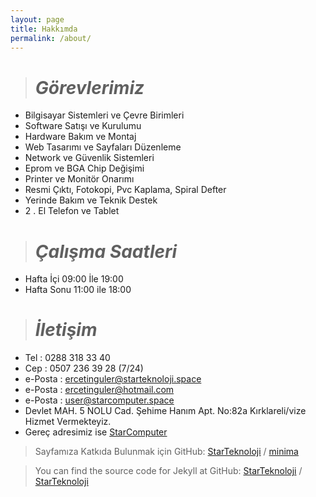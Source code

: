 ```yaml
---
layout: page
title: Hakkımda
permalink: /about/
---
```

> # ***Görevlerimiz*** 
- Bilgisayar Sistemleri ve Çevre Birimleri 
- Software Satışı ve Kurulumu
- Hardware Bakım ve Montaj
- Web Tasarımı ve Sayfaları Düzenleme
- Network ve Güvenlik Sistemleri
- Eprom ve BGA Chip Değişimi 
- Printer ve Monitör Onarımı
- Resmi Çıktı, Fotokopi, Pvc Kaplama, Spiral Defter
- Yerinde Bakım ve Teknik Destek 
- 2 . El Telefon ve Tablet

> # ***Çalışma Saatleri***
- Hafta İçi 09:00 İle 19:00
- Hafta Sonu 11:00 ile 18:00

> # ***İletişim***
- Tel : 0288 318 33 40
- Cep : 0507 236 39 28 (7/24)
- e-Posta : ercetinguler@starteknoloji.space
- e-Posta : ercetinguler@hotmail.com
- e-Posta : user@starcomputer.space
- Devlet MAH. 5 NOLU Cad. Şehime Hanım Apt. No:82a Kırklareli/vize
Hizmet Vermekteyiz.
- Gereç adresimiz ise [StarComputer](https://starcomputer.space)


> Sayfamıza Katkıda Bulunmak için GitHub:
[StarTeknoloji][StarTeknoloji-organization] /
[minima](https://github.com/jekyll/minima)

> You can find the source code for Jekyll at GitHub:
[StarTeknoloji][StarTeknoloji-organization] /
[StarTeknoloji](https://github.com/Codes-Exe/StarTeknoloji-Web)


[StarTeknoloji-organization]: https://github.com/StarTeknoloji
